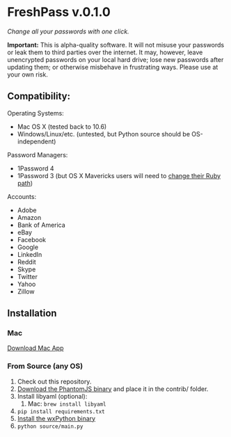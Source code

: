 FreshPass v.0.1.0
=======================

_Change all your passwords with one click._

**Important:** This is alpha-quality software. It will not misuse your passwords or leak them to third parties over the internet.
It may, however, leave unencrypted passwords on your local hard drive; lose new passwords after updating them;
or otherwise misbehave in frustrating ways. Please use at your own risk.

## Compatibility:

Operating Systems:

* Mac OS X (tested back to 10.6)
* Windows/Linux/etc. (untested, but Python source should be OS-independent)

Password Managers:

* 1Password 4
* 1Password 3 (but OS X Mavericks users will need to [change their Ruby path](https://discussions.agilebits.com/discussion/16149/1password-failed-to-run-import-script))

Accounts:

* Adobe
* Amazon
* Bank of America
* eBay
* Facebook
* Google
* LinkedIn
* Reddit
* Skype
* Twitter
* Yahoo
* Zillow

## Installation

### Mac

[Download Mac App](https://www.dropbox.com/s/ivcgrr3833ptvkz/FreshPass.app.zip)

### From Source (any OS)

1. Check out this repository.
2. [Download the PhantomJS binary](http://phantomjs.org/download.html) and place it in the contrib/ folder.
3. Install libyaml (optional):
    1. Mac: `brew install libyaml`
4. `pip install requirements.txt`
5. [Install the wxPython binary](http://www.wxpython.org/download.php)
6. `python source/main.py`

